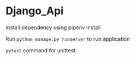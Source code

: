 # Django_Api

Install dependency using pipenv install

Run `python manage.py runserver` to run application

`pytest` command for unittest
